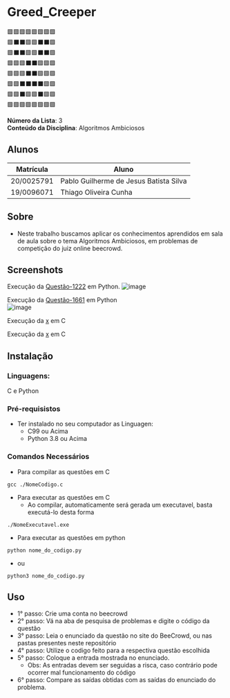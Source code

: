 # Greed_Creeper 
🟩🟩🟩🟩🟩🟩🟩🟩 <br>
🟩⬛⬛🟩🟩⬛⬛🟩 <br>
🟩⬛⬛🟩🟩⬛⬛🟩 <br>
🟩🟩🟩⬛⬛🟩🟩🟩 <br>
🟩🟩🟩⬛⬛🟩🟩🟩 <br>
🟩🟩⬛⬛⬛⬛🟩🟩 <br>
🟩🟩⬛🟩🟩⬛🟩🟩 <br>
🟩🟩🟩🟩🟩🟩🟩🟩 <br>

**Número da Lista**: 3 <br>
**Conteúdo da Disciplina**: Algoritmos Ambiciosos <br>

## Alunos
|Matrícula | Aluno |
| -- | -- |
| 20/0025791  |  Pablo Guilherme de Jesus Batista Silva |
| 19/0096071  |  Thiago Oliveira Cunha |

## Sobre 
- Neste trabalho buscamos aplicar os conhecimentos aprendidos em sala de aula sobre o tema Algoritmos Ambiciosos, em problemas de competição do juiz online beecrowd.

## Screenshots

Execução da [Questão-1222](https://github.com/projeto-de-algoritmos/Greed_Creeper/tree/master/Thiago/Questao%201222) em Python.
![image](https://github.com/projeto-de-algoritmos/Greed_Creeper/assets/71983200/1ad0316f-2dae-40b7-9538-c046456c112d)

Execução da [Questão-1661](https://github.com/projeto-de-algoritmos/Greed_Creeper/tree/master/Thiago/Questao%201661) em Python <br>
![image](https://github.com/projeto-de-algoritmos/Greed_Creeper/assets/71983200/6ae01f72-e54e-4331-b197-f87deeab9572)


Execução da [x]() em C <br>


Execução da [x]() em C <br>

## Instalação 

### **Linguagens:** 
C e Python

### **Pré-requisistos**
* Ter instalado no seu computador as Linguagen:
    * C99 ou Acima
    * Python 3.8 ou Acima

### **Comandos Necessários**
* Para compilar as questões em C
```
gcc ./NomeCodigo.c 
```
* Para executar as questões em C
    * Ao compilar, automaticamente será gerada um executavel, basta executá-lo desta forma
```
./NomeExecutavel.exe
```
* Para executar as questões em python
```
python nome_do_codigo.py
```

* ou
```
python3 nome_do_codigo.py
```

## Uso 

* 1° passo: Crie uma conta no beecrowd 
* 2° passo: Vá na aba de pesquisa de problemas e digite o código da questão
* 3° passo: Leia o enunciado da questão no site do BeeCrowd, ou nas pastas presentes neste repositório
* 4° passo: Utilize o codigo feito para a respectiva questão escolhida
* 5° passo: Coloque a entrada mostrada no enunciado.
    * Obs: As entradas devem ser seguidas a risca, caso contrário pode ocorrer mal funcionamento do código
* 6° passo: Compare as saídas obtidas com as saídas do enunciado do problema.
    




